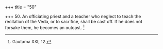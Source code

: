 +++
title = "50"

+++
50. An officiating priest and a teacher who neglect to teach the recitation of the Veda, or to sacrifice, shall be cast off. If he does not forsake them, he becomes an outcast. [^37] 


[^37]:  Gautama XXI, 12.
